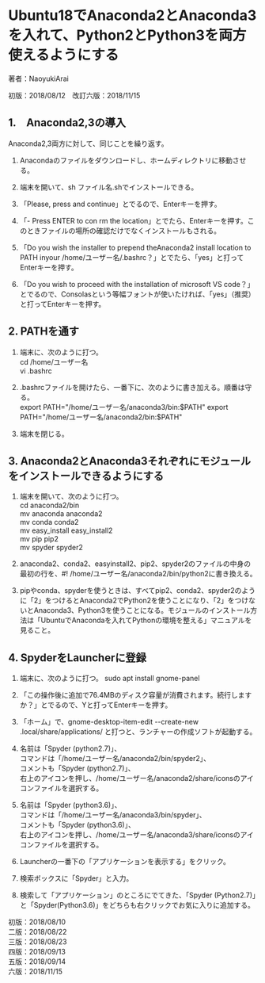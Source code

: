 # Ubuntu18でAnaconda2とAnaconda3を入れて、Python2とPython3を両方使えるようにする

著者：NaoyukiArai

初版：2018/08/12　改訂六版：2018/11/15


## 1.　Anaconda2,3の導入

Anaconda2,3両方に対して、同じことを繰り返す。

1. Anacondaのファイルをダウンロードし、ホームディレクトリに移動させる。

2. 端末を開いて、sh ファイル名.shでインストールできる。

3. 「Please, press and continue」とでるので、Enterキーを押す。

4. 「- Press ENTER to con rm the location」とでたら、Enterキーを押す。このときファイルの場所の確認だけでなくインストールもされる。

5. 「Do you wish the installer to prepend theAnaconda2 install location to PATH inyour /home/ユーザー名/.bashrc？」とでたら、「yes」と打ってEnterキーを押す。

6. 「Do you wish to proceed with the installation of microsoft VS code？」とでるので、Consolasという等幅フォントが使いたければ、「yes」（推奨）と打ってEnterキーを押す。

## 2. PATHを通す

1. 端末に、次のように打つ。  
cd /home/ユーザー名  
vi .bashrc

2.  .bashrcファイルを開けたら、一番下に、次のように書き加える。順番は守る。  
export PATH="/home/ユーザー名/anaconda3/bin:$PATH"  
export PATH="/home/ユーザー名/anaconda2/bin:$PATH"  

3. 端末を閉じる。

## 3. Anaconda2とAnaconda3それぞれにモジュールをインストールできるようにする

1. 端末を開いて、次のように打つ。  
cd anaconda2/bin  
mv anaconda anaconda2  
mv conda conda2  
mv easy_install easy_install2  
mv pip pip2  
mv spyder spyder2

2. anaconda2、conda2、easyinstall2、pip2、spyder2のファイルの中身の最初の行を、#! /home/ユーザー名/anaconda2/bin/python2に書き換える。

3. pipやconda、spyderを使うときは、すべてpip2、conda2、spyder2のように「2」をつけるとAnaconda2でPython2を使うことになり、「2」をつけないとAnaconda3、Python3を使うことになる。モジュールのインストール方法は「UbuntuでAnacondaを入れてPythonの環境を整える」マニュアルを見ること。

## 4. SpyderをLauncherに登録

1. 端末に、次のように打つ。
sudo apt install gnome-panel

2. 「この操作後に追加で76.4MBのディスク容量が消費されます。続行しますか？」とでるので、Yと打ってEnterキーを押す。

3. 「ホーム」で、gnome-desktop-item-edit --create-new .local/share/applications/ と打つと、ランチャーの作成ソフトが起動する。

4. 名前は「Spyder (python2.7)」、  
コマンドは「/home/ユーザー名/anaconda2/bin/spyder2」、  
コメントも「Spyder (python2.7)」、  
右上のアイコンを押し、/home/ユーザー名/anaconda2/share/iconsのアイコンファイルを選択する。

5. 名前は「Spyder (python3.6)」、  
コマンドは「/home/ユーザー名/anaconda3/bin/spyder」、  
コメントも「Spyder (python3.6)」、  
右上のアイコンを押し、/home/ユーザー名/anaconda3/share/iconsのアイコンファイルを選択する。

6. Launcherの一番下の「アプリケーションを表示する」をクリック。

7. 検索ボックスに「Spyder」と入力。

8. 検索して「アプリケーション」のところにでてきた、「Spyder (Python2.7)」と「Spyder(Python3.6)」をどちらも右クリックでお気に入りに追加する。


初版：2018/08/10  
二版：2018/08/22  
三版：2018/08/23  
四版：2018/09/13  
五版：2018/09/14  
六版：2018/11/15